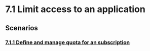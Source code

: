 # 7.1 Limit access to an application

## Scenarios


### [7.1.1 Define and manage quota for an subscription](7.1.1-define-and-manage-quota-for-an-subscription)
